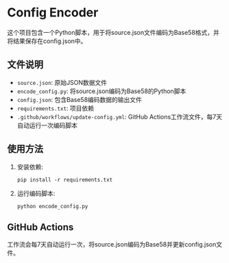 # Config Encoder

这个项目包含一个Python脚本，用于将source.json文件编码为Base58格式，并将结果保存在config.json中。

## 文件说明

- `source.json`: 原始JSON数据文件
- `encode_config.py`: 将source.json编码为Base58的Python脚本
- `config.json`: 包含Base58编码数据的输出文件
- `requirements.txt`: 项目依赖
- `.github/workflows/update-config.yml`: GitHub Actions工作流文件，每7天自动运行一次编码脚本

## 使用方法

1. 安装依赖:
   ```
   pip install -r requirements.txt
   ```

2. 运行编码脚本:
   ```
   python encode_config.py
   ```

## GitHub Actions

工作流会每7天自动运行一次，将source.json编码为Base58并更新config.json文件。